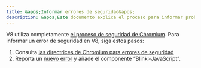 ```yaml
---
title: &apos;Informar errores de seguridad&apos;
description: &apos;Este documento explica el proceso para informar problemas de seguridad en V8.&apos;
---
```

V8 utiliza completamente [el proceso de seguridad de Chromium](https://www.chromium.org/Home/chromium-security). Para informar un error de seguridad en V8, siga estos pasos:

1. Consulta [las directrices de Chromium para errores de seguridad](https://www.chromium.org/Home/chromium-security/reporting-security-bugs)
1. Reporta un [nuevo error](https://bugs.chromium.org/p/chromium/issues/entry?template=Security%20Bug) y añade el componente “Blink>JavaScript”.
